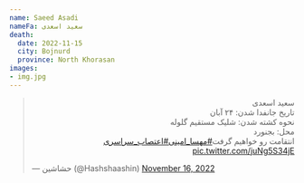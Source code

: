 ```yaml
---
name: Saeed Asadi
nameFa: سعید اسعدی
death:
  date: 2022-11-15
  city: Bojnurd
  province: North Khorasan
images:
- img.jpg
---
```


<blockquote class="twitter-tweet"><p lang="fa" dir="rtl">سعید اسعدی<br>تاریخ جانفدا شدن: ۲۴ آبان<br>نحوه کشته شدن: شلیک مستقیم گلوله<br>محل: بجنورد<br>انتقامت رو خواهیم گرفت<a href="https://twitter.com/hashtag/%D9%85%D9%87%D8%B3%D8%A7_%D8%A7%D9%85%DB%8C%D9%86%DB%8C?src=hash&amp;ref_src=twsrc%5Etfw">#مهسا_امینی</a><a href="https://twitter.com/hashtag/%D8%A7%D8%B9%D8%AA%D8%B5%D8%A7%D8%A8_%D8%B3%D8%B1%D8%A7%D8%B3%D8%B1%DB%8C?src=hash&amp;ref_src=twsrc%5Etfw">#اعتصاب_سراسری</a> <a href="https://t.co/juNg5S34jE">pic.twitter.com/juNg5S34jE</a></p>&mdash; حشاشین⁦ (@Hashshaashin) <a href="https://twitter.com/Hashshaashin/status/1592881622302732289?ref_src=twsrc%5Etfw">November 16, 2022</a></blockquote> <script async src="https://platform.twitter.com/widgets.js" charset="utf-8"></script>